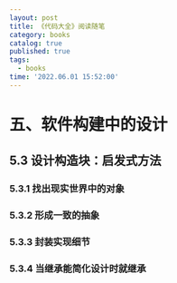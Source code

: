```yaml
---
layout: post
title: 《代码大全》阅读随笔
category: books
catalog: true
published: true
tags:
  - books
time: '2022.06.01 15:52:00'
---
```

# 五、软件构建中的设计
## 5.3 设计构造块：启发式方法
### 5.3.1 找出现实世界中的对象
### 5.3.2 形成一致的抽象
### 5.3.3 封装实现细节
### 5.3.4 当继承能简化设计时就继承
